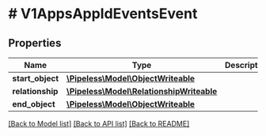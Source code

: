 # # V1AppsAppIdEventsEvent

## Properties

Name | Type | Description | Notes
------------ | ------------- | ------------- | -------------
**start_object** | [**\Pipeless\Model\ObjectWriteable**](ObjectWriteable.md) |  | 
**relationship** | [**\Pipeless\Model\RelationshipWriteable**](RelationshipWriteable.md) |  | 
**end_object** | [**\Pipeless\Model\ObjectWriteable**](ObjectWriteable.md) |  | 

[[Back to Model list]](../../README.md#documentation-for-models) [[Back to API list]](../../README.md#documentation-for-api-endpoints) [[Back to README]](../../README.md)



